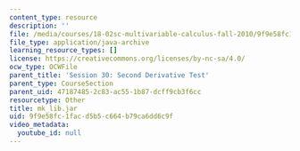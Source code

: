 ```yaml
---
content_type: resource
description: ''
file: /media/courses/18-02sc-multivariable-calculus-fall-2010/9f9e58fc1facd5b5c664b79ca6dd6c9f_mk_lib.jar
file_type: application/java-archive
learning_resource_types: []
license: https://creativecommons.org/licenses/by-nc-sa/4.0/
ocw_type: OCWFile
parent_title: 'Session 30: Second Derivative Test'
parent_type: CourseSection
parent_uid: 47187485-2c83-ac55-1b87-dcff9cb3f6cc
resourcetype: Other
title: mk_lib.jar
uid: 9f9e58fc-1fac-d5b5-c664-b79ca6dd6c9f
video_metadata:
  youtube_id: null
---
```

